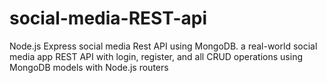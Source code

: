 # social-media-REST-api
 Node.js Express social media Rest API using MongoDB. a real-world social media app REST API with login, register, and all CRUD operations using MongoDB models with Node.js routers
